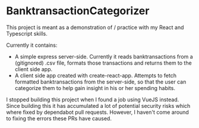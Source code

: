 # BanktransactionCategorizer

This project is meant as a demonstration of / practice with my React and Typescript skills.

Currently it contains:
- A simple express server-side. Currently it reads banktransactions from a (gitignored) .csv file, 
formats those transactions and returns them to the client side app.
- A client side app created with create-react-app. Attempts to fetch formatted banktransactions from the server-side, 
so that the user can categorize them to help gain insight in his or her spending habits.

I stopped building this project when I found a job using VueJS instead. Since building this it has accumulated a lot of potential security risks which where fixed by dependabot pull requests. However, I haven't come around to fixing the errors these PRs have caused.
